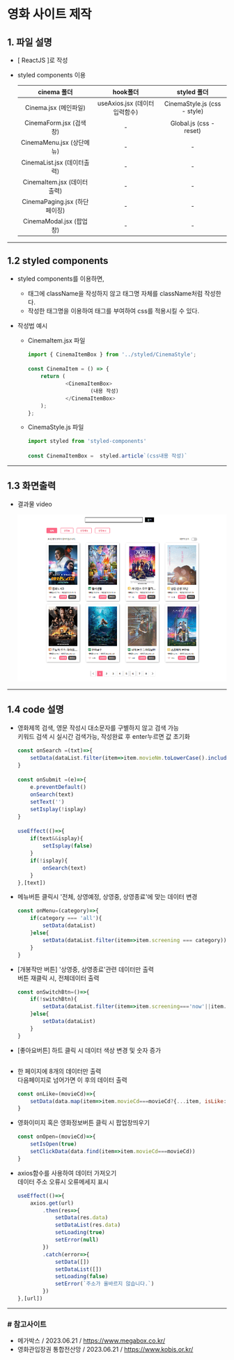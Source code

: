 # 영화 사이트 제작
## 1. 파일 설명
-  [ ReactJS ]로 작성
-  styled components 이용

    cinema 폴더 | hook폴더 | styled 폴더 |
    |:---:|:---:|:---:|
    Cinema.jsx (메인파일)|useAxios.jsx (데이터입력함수)| CinemaStyle.js (css - style)
    CinemaForm.jsx (검색창)|-| Global.js (css - reset)
    CinemaMenu.jsx (상단메뉴)|-| - 
    CinemaList.jsx (데이터출력)|-| -
    CinemaItem.jsx (데이터출력)|-| -
    CinemaPaging.jsx (하단페이징)|-| -
    CinemaModal.jsx (팝업창)|-| -
---
## 1.2 styled components
 - styled components를 이용하면,
    -  태그에 className을 작성하지 않고 태그명 자체를 className처럼 작성한다. 
    -  작성한 태그명을 이용하여 태그를 부여하여 css를 적용시킬 수 있다. 
- 작성법 예시
  
  - CinemaItem.jsx 파일
    ```js
    import { CinemaItemBox } from '../styled/CinemaStyle';

    const CinemaItem = () => {
        return (
                <CinemaItemBox>
                        (내용 작성)
                </CinemaItemBox>
        );
    };
    ```
  - CinemaStyle.js 파일
    ```js
    import styled from 'styled-components'

    const CinemaItemBox =  styled.article`(css내용 작성)`
    ```
---
## 1.3 화면출력
- 결과물 video
    
    <img src='./public/images/cinema_output.gif'>
---
## 1.4 code 설명
- 영화제목 검색, 영문 작성시 대소문자를 구별하지 않고 검색 가능
    <br>키워드 검색 시 실시간 검색가능, 작성완료 후 enter누르면 값 초기화
    ```js
    const onSearch =(txt)=>{       
        setData(dataList.filter(item=>item.movieNm.toLowerCase().includes(txt.toLowerCase())))
    }

    const onSubmit =(e)=>{
        e.preventDefault()
        onSearch(text)
        setText('')
        setIsplay(!isplay)
    }
    
    useEffect(()=>{
        if(text&&isplay){
            setIsplay(false)
        } 
        if(!isplay){
            onSearch(text)
        }
    },[text])
    ```
- 메뉴버튼 클릭시 '전체, 상영예정, 상영중, 상영종료'에 맞는 데이터 변경
    ```js
    const onMenu=(category)=>{
        if(category === 'all'){
            setData(dataList)
        }else{
            setData(dataList.filter(item=>item.screening === category))
        }
    }
    ```
- [개봉작만 버튼] '상영중, 상영종료'관련 데이터만 출력 
    <br>버튼 재클릭 시, 전체데이터 출력
    ```js
    const onSwitchBtn=()=>{
        if(!switchBtn){
            setData(dataList.filter(item=>item.screening==='now'||item.screening==='past'))
        }else{
            setData(dataList)
        }
    }
    ```
- [좋아요버튼] 하트 클릭 시 데이터 색상 변경 및 숫자 증가
    ```js

    ```
- 한 페이지에 8개의 데이터만 출력
    <br>다음페이지로 넘어가면 이 후의 데이터 출력
    ```js
    const onLike=(movieCd)=>{
        setData(data.map(item=>item.movieCd===movieCd?{...item, isLike:!item.isLike, audiCnt:item.isLike?item.audiCnt-1:item.audiCnt+1}:item))
    }
    ```
- 영화이미지 혹은 영화정보버튼 클릭 시 팝업창띄우기
    ```js
    const onOpen=(movieCd)=>{
        setIsOpen(true)
        setClickData(data.find(item=>item.movieCd===movieCd))
    }
    ```
- axios함수를 사용하여 데이터 가져오기
    <br>데이터 주소 오류시 오류메세지 표시
    ```js
    useEffect(()=>{
        axios.get(url)
            .then(res=>{
                setData(res.data)
                setDataList(res.data)
                setLoading(true)
                setError(null)
            })
            .catch(error=>{
                setData([])
                setDataList([])
                setLoading(false)
                setError(`주소가 올바르지 않습니다.`)
            })
    },[url])
    ```
---
### # 참고사이트
-  메가박스 / 2023.06.21 / https://www.megabox.co.kr/
-  영화관입장권 통합전산망 / 2023.06.21 / https://www.kobis.or.kr/